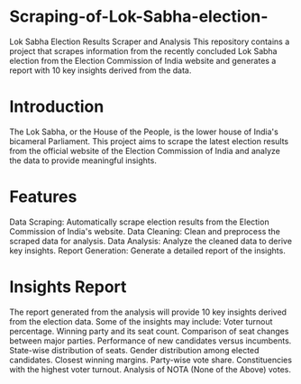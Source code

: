 # Scraping-of-Lok-Sabha-election-
Lok Sabha Election Results Scraper and Analysis
This repository contains a project that scrapes information from the recently concluded Lok Sabha election from the Election Commission of India website and generates a report with 10 key insights derived from the data.

# Introduction
The Lok Sabha, or the House of the People, is the lower house of India's bicameral Parliament. This project aims to scrape the latest election results from the official website of the Election Commission of India and analyze the data to provide meaningful insights.

# Features
Data Scraping: Automatically scrape election results from the Election Commission of India's website.
Data Cleaning: Clean and preprocess the scraped data for analysis.
Data Analysis: Analyze the cleaned data to derive key insights.
Report Generation: Generate a detailed report of the insights.

# Insights Report
The report generated from the analysis will provide 10 key insights derived from the election data. Some of the insights may include:
Voter turnout percentage.
Winning party and its seat count.
Comparison of seat changes between major parties.
Performance of new candidates versus incumbents.
State-wise distribution of seats.
Gender distribution among elected candidates.
Closest winning margins.
Party-wise vote share.
Constituencies with the highest voter turnout.
Analysis of NOTA (None of the Above) votes.



